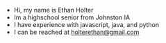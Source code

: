 - Hi, my name is Ethan Holter
- Im a highschool senior from Johnston IA
- I have experience with javascript, java, and python
- I can be reached at holterethan@gmail.com
